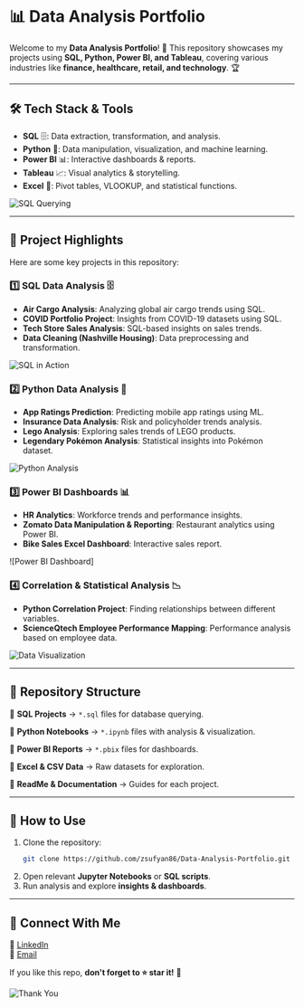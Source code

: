 # 📊 Data Analysis Portfolio

Welcome to my **Data Analysis Portfolio**! 🚀 This repository showcases my projects using **SQL, Python, Power BI, and Tableau**, covering various industries like **finance, healthcare, retail, and technology**. 🏆



---

## 🛠 Tech Stack & Tools

- **SQL** 🗄️: Data extraction, transformation, and analysis.
- **Python** 🐍: Data manipulation, visualization, and machine learning.
- **Power BI** 📊: Interactive dashboards & reports.
- **Tableau** 📈: Visual analytics & storytelling.
- **Excel** 📑: Pivot tables, VLOOKUP, and statistical functions.

![SQL Querying](https://media.giphy.com/media/v1.Y2lkPTc5MGI3NjExMTI5ODUzNWMyZGYyNmRkNDUwMDkxNDA2MjkzYzJhYjM2Y2E2YjcyOCZjdD1n/RbDKaczqWovIugyJmW/giphy.gif)

---

## 📂 Project Highlights

Here are some key projects in this repository:

### 1️⃣ **SQL Data Analysis** 🗄️
- **Air Cargo Analysis**: Analyzing global air cargo trends using SQL.
- **COVID Portfolio Project**: Insights from COVID-19 datasets using SQL.
- **Tech Store Sales Analysis**: SQL-based insights on sales trends.
- **Data Cleaning (Nashville Housing)**: Data preprocessing and transformation.

![SQL in Action](https://media.giphy.com/media/3o7TKPdUkkbCAVqWUc/giphy.gif)

### 2️⃣ **Python Data Analysis** 🐍
- **App Ratings Prediction**: Predicting mobile app ratings using ML.
- **Insurance Data Analysis**: Risk and policyholder trends analysis.
- **Lego Analysis**: Exploring sales trends of LEGO products.
- **Legendary Pokémon Analysis**: Statistical insights into Pokémon dataset.

![Python Analysis](https://media.giphy.com/media/coxQHKASG60HrHtvkt/giphy.gif)

### 3️⃣ **Power BI Dashboards** 📊
- **HR Analytics**: Workforce trends and performance insights.
- **Zomato Data Manipulation & Reporting**: Restaurant analytics using Power BI.
- **Bike Sales Excel Dashboard**: Interactive sales report.

![Power BI Dashboard]

### 4️⃣ **Correlation & Statistical Analysis** 📉
- **Python Correlation Project**: Finding relationships between different variables.
- **ScienceQtech Employee Performance Mapping**: Performance analysis based on employee data.

![Data Visualization](https://media.giphy.com/media/1ynceh1wXgojPR2uAn/giphy.gif)

---

## 📌 Repository Structure

📂 **SQL Projects** → `*.sql` files for database querying.

📂 **Python Notebooks** → `*.ipynb` files with analysis & visualization.

📂 **Power BI Reports** → `*.pbix` files for dashboards.

📂 **Excel & CSV Data** → Raw datasets for exploration.

📂 **ReadMe & Documentation** → Guides for each project.

---

## 🚀 How to Use

1. Clone the repository:
   ```bash
   git clone https://github.com/zsufyan86/Data-Analysis-Portfolio.git
   ```
2. Open relevant **Jupyter Notebooks** or **SQL scripts**.
3. Run analysis and explore **insights & dashboards**.

---

## 🌟 Connect With Me

💼 [LinkedIn](https://www.linkedin.com/in/sufyan-zahid-475201229/https://www.linkedin.com/in/sufyan-zahid-475201229/)  
📧 [Email](zsufyan86@gmail.com)  

If you like this repo, **don't forget to ⭐ star it!** 🙌  

![Thank You](https://media.giphy.com/media/3o7TKSjRrfIPjeiVyM/giphy.gif)
